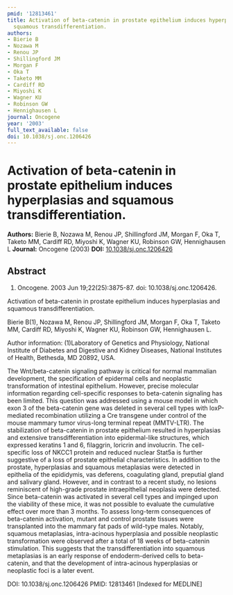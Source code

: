 ```yaml
---
pmid: '12813461'
title: Activation of beta-catenin in prostate epithelium induces hyperplasias and
  squamous transdifferentiation.
authors:
- Bierie B
- Nozawa M
- Renou JP
- Shillingford JM
- Morgan F
- Oka T
- Taketo MM
- Cardiff RD
- Miyoshi K
- Wagner KU
- Robinson GW
- Hennighausen L
journal: Oncogene
year: '2003'
full_text_available: false
doi: 10.1038/sj.onc.1206426
---
```


# Activation of beta-catenin in prostate epithelium induces hyperplasias and squamous transdifferentiation.
**Authors:** Bierie B, Nozawa M, Renou JP, Shillingford JM, Morgan F, Oka T, Taketo MM, Cardiff RD, Miyoshi K, Wagner KU, Robinson GW, Hennighausen L
**Journal:** Oncogene (2003)
**DOI:** [10.1038/sj.onc.1206426](https://doi.org/10.1038/sj.onc.1206426)

## Abstract

1. Oncogene. 2003 Jun 19;22(25):3875-87. doi: 10.1038/sj.onc.1206426.

Activation of beta-catenin in prostate epithelium induces hyperplasias and 
squamous transdifferentiation.

Bierie B(1), Nozawa M, Renou JP, Shillingford JM, Morgan F, Oka T, Taketo MM, 
Cardiff RD, Miyoshi K, Wagner KU, Robinson GW, Hennighausen L.

Author information:
(1)Laboratory of Genetics and Physiology, National Institute of Diabetes and 
Digestive and Kidney Diseases, National Institutes of Health, Bethesda, MD 
20892, USA.

The Wnt/beta-catenin signaling pathway is critical for normal mammalian 
development, the specification of epidermal cells and neoplastic transformation 
of intestinal epithelium. However, precise molecular information regarding 
cell-specific responses to beta-catenin signaling has been limited. This 
question was addressed using a mouse model in which exon 3 of the beta-catenin 
gene was deleted in several cell types with loxP-mediated recombination 
utilizing a Cre transgene under control of the mouse mammary tumor virus-long 
terminal repeat (MMTV-LTR). The stabilization of beta-catenin in prostate 
epithelium resulted in hyperplasias and extensive transdifferentiation into 
epidermal-like structures, which expressed keratins 1 and 6, filaggrin, loricrin 
and involucrin. The cell-specific loss of NKCC1 protein and reduced nuclear 
Stat5a is further suggestive of a loss of prostate epithelial characteristics. 
In addition to the prostate, hyperplasias and squamous metaplasias were detected 
in epithelia of the epididymis, vas deferens, coagulating gland, preputial gland 
and salivary gland. However, and in contrast to a recent study, no lesions 
reminiscent of high-grade prostate intraepithelial neoplasia were detected. 
Since beta-catenin was activated in several cell types and impinged upon the 
viability of these mice, it was not possible to evaluate the cumulative effect 
over more than 3 months. To assess long-term consequences of beta-catenin 
activation, mutant and control prostate tissues were transplanted into the 
mammary fat pads of wild-type males. Notably, squamous metaplasias, 
intra-acinous hyperplasia and possible neoplastic transformation were observed 
after a total of 18 weeks of beta-catenin stimulation. This suggests that the 
transdifferentiation into squamous metaplasias is an early response of 
endoderm-derived cells to beta-catenin, and that the development of 
intra-acinous hyperplasias or neoplastic foci is a later event.

DOI: 10.1038/sj.onc.1206426
PMID: 12813461 [Indexed for MEDLINE]
